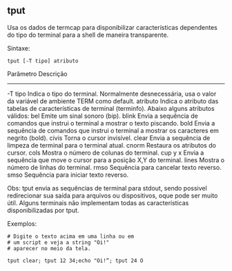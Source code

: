 ## tput

Usa os dados de termcap para disponibilizar características dependentes
do tipo do terminal para a shell de maneira transparente.

Sintaxe:

	tput [-T tipo] atributo

Parâmetro Descrição
--------- ---------
-T tipo   Indica o tipo do terminal. Normalmente
          desnecessária, usa o valor da variável de
          ambiente TERM como default.
atributo  Indica o atributo das tabelas de características
          de terminal (terminfo). Abaixo alguns atributos
          válidos:
bel       Emite um sinal sonoro (bip).
blink     Envia a sequência de comandos que instrui o
          terminal a mostrar o texto piscando.
bold      Envia a sequência de comandos que instrui o
          terminal a mostrar os caracteres em negrito
          (bold).
civis     Torna o cursor invisível.
clear     Envia a sequência de limpeza de terminal
          para o terminal atual.
cnorm     Restaura os atributos do cursor.
cols      Mostra o número de colunas do terminal.
cup y x   Envia a sequência que move o cursor para a
          posição X,Y do terminal.
lines     Mostra o número de linhas do terminal.
rmso      Sequência para cancelar texto reverso.
smso      Sequência para iniciar texto reverso.

Obs: tput envia as sequências de terminal para stdout, sendo
possivel redirecionar sua saída para arquivos ou dispositivos,
oque pode ser muito útil. Alguns terminais não implementam
todas as características disponibilizadas por tput.

Exemplos:

	# Digite o texto acima em uma linha ou em 
    # um script e veja a string "Oi!" 
    # aparecer no meio da tela.

	tput clear; tput 12 34;echo "Oi!“; tput 24 O



